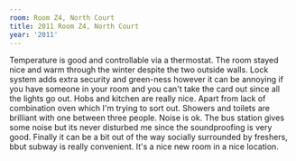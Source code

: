 ```yaml
---
room: Room Z4, North Court
title: 2011 Room Z4, North Court
year: '2011'
---
```


Temperature is good and controllable via a thermostat. The room stayed nice and warm through the winter despite the two outside walls. Lock system adds extra security and green-ness however it can be annoying if you have someone in your room and you can't take the card out since all the lights go out. Hobs and kitchen are really nice. Apart from lack of combination oven which I'm trying to sort out. Showers and toilets are brilliant with one between three people. Noise is ok. The bus station gives some noise but its never disturbed me since the soundproofing is very good. Finally it can be a bit out of the way socially surrounded by freshers, bbut subway is really convenient. It's a nice new room in a nice location.